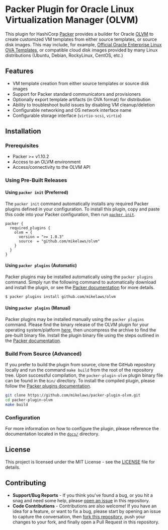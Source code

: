 # Packer Plugin for Oracle Linux Virtualization Manager (OLVM)

This plugin for HashiCorp [Packer][packer-link] provides a builder for Oracle [OLVM][olvm-link] to create customized VM templates from either source templates, or source disk images. This may include, for example, [Official Oracle Enterprise Linux OVA Templates][oel-link], or compatible cloud disk images provided by many Linux distributions (Ubuntu, Debian, RockyLinux, CentOS, etc.)

## Features

- VM template creation from either source templates or source disk images
- Support for Packer standard communicators and provisioners
- Optionally export template artifacts (in OVA format) for distribution
- Ability to troubleshoot build issues by disabling VM cleanup/deletion
- Configurable networking and OS network interface name
- Configurable storage interface (`virtio-scsi`, `virtio`)

## Installation

### Prerequisites

- Packer >= v1.10.2
- Access to an OLVM environment
- Access/connectivity to the OLVM API

### Using Pre-Built Releases

#### Using `packer init` (Preferred)

The `packer init` command automatically installs any required Packer plugins defined in your configuration. To install this plugin, copy and paste this code into your Packer configuration, then run [`packer init`][packer-init-link].

```hcl
packer {
  required_plugins {
    olvm = {
      version = ">= 1.0.3"
      source  = "github.com/mikelaws/olvm"
    }
  }
}
```

#### Using `packer plugins` (Automatic)

Packer plugins may be installed automatically using the `packer plugins` command. Simply run the following command to automatically download and install the plugin, or see the [Packer documentation][packer-plugins-link] for more details.

```sh
$ packer plugins install github.com/mikelaws/olvm
```

#### Using `packer plugins` (Manual)

Packer plugins may be installed manually using the `packer plugins` command. Please find the binary release of the OLVM plugin for your operating system/platform [here][release-link], then uncompress the archive to find the pre-built binary file. Install the plugin binary file using the steps outlined in the [Packer documentation][packer-plugins-link].

### Build From Source (Advanced)

If you prefer to build the plugin from source, clone the GitHub repository locally and run the command `make build` from the root of the repository tree. Upon successful compilation, the `packer-plugin-olvm` plugin binary file can be found in the `bin/` directory. To install the compiled plugin, please follow the [Packer plugins documentation][packer-plugins-link].

```bash
git clone https://github.com/mikelaws/packer-plugin-olvm.git
cd packer-plugin-olvm
make build
```

### Configuration

For more information on how to configure the plugin, please reference the documentation located in the [`docs/`](docs) directory.

## License

This project is licensed under the MIT License - see the [LICENSE](LICENSE) file for details.

## Contributing

* __Support/Bug Reports__ - If you think you've found a bug, or you hit a snag and need some help, please [open an issue][issue-link] in this repository.
* __Code Contributions__ - Contributions are also welcome! If you have an idea for a feature, or want to fix a bug, please start by opening an issue to capture the conversation, then [fork this repository][fork-link], push your changes to your fork, and finally open a Pull Request in this repository.

[olvm-link]: https://docs.oracle.com/en/virtualization/oracle-linux-virtualization-manager/
[oel-link]: https://yum.oracle.com/oracle-linux-templates.html
[packer-link]: https://www.packer.io/
[packer-plugins-link]: https://www.packer.io/docs/extending/plugins/#installing-plugins
[packer-init-link]: https://www.packer.io/docs/commands/init
[release-link]: https://github.com/mikelaws/packer-plugin-olvm/releases
[issue-link]: https://github.com/mikelaws/packer-plugin-olvm/issues
[fork-link]: https://github.com/mikelaws/packer-plugin-olvm#fork-destination-box
